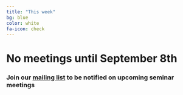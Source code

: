 ```yaml
---
title: "This week"
bg: blue
color: white
fa-icon: check
---
```


# No meetings until September 8th

### Join our [mailing list](http://tinyletter.com/research-seminar) to be notified on upcoming seminar meetings

